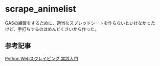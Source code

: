 # scrape_animelist

GASの練習をするために、適当なスプレッドシートを作らないといけなかったけど、手打ちするのはめんどくさいから作った。

## 参考記事
[Python Webスクレイピング 実践入門
](https://qiita.com/Azunyan1111/items/9b3d16428d2bcc7c9406)
